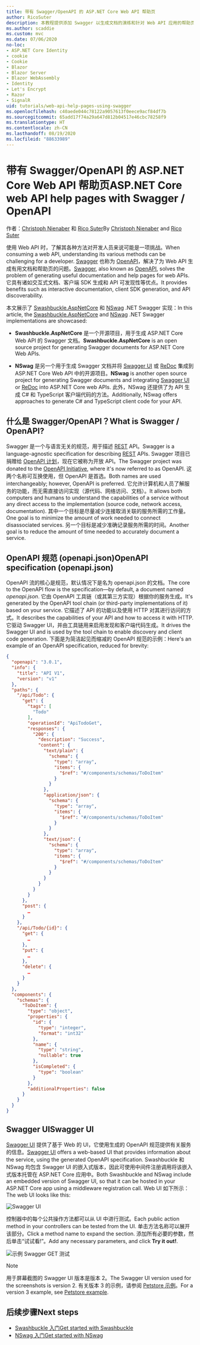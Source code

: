 ```yaml
---
title: 带有 Swagger/OpenAPI 的 ASP.NET Core Web API 帮助页
author: RicoSuter
description: 本教程提供添加 Swagger 以生成文档的演练和针对 Web API 应用的帮助页。
ms.author: scaddie
ms.custom: mvc
ms.date: 07/06/2020
no-loc:
- ASP.NET Core Identity
- cookie
- Cookie
- Blazor
- Blazor Server
- Blazor WebAssembly
- Identity
- Let's Encrypt
- Razor
- SignalR
uid: tutorials/web-api-help-pages-using-swagger
ms.openlocfilehash: c40aede044c78122a9057613f0eece9acf84df7b
ms.sourcegitcommit: 65add17f74a29a647d812b04517e46cbc78258f9
ms.translationtype: HT
ms.contentlocale: zh-CN
ms.lasthandoff: 08/19/2020
ms.locfileid: "88633989"
---
```

# <a name="aspnet-core-web-api-help-pages-with-swagger--openapi"></a><span data-ttu-id="98994-103">带有 Swagger/OpenAPI 的 ASP.NET Core Web API 帮助页</span><span class="sxs-lookup"><span data-stu-id="98994-103">ASP.NET Core web API help pages with Swagger / OpenAPI</span></span>

<span data-ttu-id="98994-104">作者：[Christoph Nienaber](https://twitter.com/zuckerthoben) 和 [Rico Suter](https://blog.rsuter.com/)</span><span class="sxs-lookup"><span data-stu-id="98994-104">By [Christoph Nienaber](https://twitter.com/zuckerthoben) and [Rico Suter](https://blog.rsuter.com/)</span></span>

<span data-ttu-id="98994-105">使用 Web API 时，了解其各种方法对开发人员来说可能是一项挑战。</span><span class="sxs-lookup"><span data-stu-id="98994-105">When consuming a web API, understanding its various methods can be challenging for a developer.</span></span> <span data-ttu-id="98994-106">[Swagger](https://swagger.io/) 也称为 [OpenAPI](https://www.openapis.org/)，解决了为 Web API 生成有用文档和帮助页的问题。</span><span class="sxs-lookup"><span data-stu-id="98994-106">[Swagger](https://swagger.io/), also known as [OpenAPI](https://www.openapis.org/), solves the problem of generating useful documentation and help pages for web APIs.</span></span> <span data-ttu-id="98994-107">它具有诸如交互式文档、客户端 SDK 生成和 API 可发现性等优点。</span><span class="sxs-lookup"><span data-stu-id="98994-107">It provides benefits such as interactive documentation, client SDK generation, and API discoverability.</span></span>

<span data-ttu-id="98994-108">本文展示了 [Swashbuckle.AspNetCore](https://github.com/domaindrivendev/Swashbuckle.AspNetCore) 和 [NSwag](https://github.com/RicoSuter/NSwag) .NET Swagger 实现：</span><span class="sxs-lookup"><span data-stu-id="98994-108">In this article, the [Swashbuckle.AspNetCore](https://github.com/domaindrivendev/Swashbuckle.AspNetCore) and [NSwag](https://github.com/RicoSuter/NSwag) .NET Swagger implementations are showcased:</span></span>

* <span data-ttu-id="98994-109">**Swashbuckle.AspNetCore** 是一个开源项目，用于生成 ASP.NET Core Web API 的 Swagger 文档。</span><span class="sxs-lookup"><span data-stu-id="98994-109">**Swashbuckle.AspNetCore** is an open source project for generating Swagger documents for ASP.NET Core Web APIs.</span></span>

* <span data-ttu-id="98994-110">**NSwag** 是另一个用于生成 Swagger 文档并将 [Swagger UI](https://swagger.io/swagger-ui/) 或 [ReDoc](https://github.com/Rebilly/ReDoc) 集成到 ASP.NET Core Web API 中的开源项目。</span><span class="sxs-lookup"><span data-stu-id="98994-110">**NSwag** is another open source project for generating Swagger documents and integrating [Swagger UI](https://swagger.io/swagger-ui/) or [ReDoc](https://github.com/Rebilly/ReDoc) into ASP.NET Core web APIs.</span></span> <span data-ttu-id="98994-111">此外，NSwag 还提供了为 API 生成 C# 和 TypeScript 客户端代码的方法。</span><span class="sxs-lookup"><span data-stu-id="98994-111">Additionally, NSwag offers approaches to generate C# and TypeScript client code for your API.</span></span>

## <a name="what-is-swagger--openapi"></a><span data-ttu-id="98994-112">什么是 Swagger/OpenAPI？</span><span class="sxs-lookup"><span data-stu-id="98994-112">What is Swagger / OpenAPI?</span></span>

<span data-ttu-id="98994-113">Swagger 是一个与语言无关的规范，用于描述 [REST](https://en.wikipedia.org/wiki/Representational_state_transfer) API。</span><span class="sxs-lookup"><span data-stu-id="98994-113">Swagger is a language-agnostic specification for describing [REST](https://en.wikipedia.org/wiki/Representational_state_transfer) APIs.</span></span> <span data-ttu-id="98994-114">Swagger 项目已捐赠给 [OpenAPI 计划](https://www.openapis.org/)，现在它被称为开放 API。</span><span class="sxs-lookup"><span data-stu-id="98994-114">The Swagger project was donated to the [OpenAPI Initiative](https://www.openapis.org/), where it's now referred to as OpenAPI.</span></span> <span data-ttu-id="98994-115">这两个名称可互换使用，但 OpenAPI 是首选。</span><span class="sxs-lookup"><span data-stu-id="98994-115">Both names are used interchangeably; however, OpenAPI is preferred.</span></span> <span data-ttu-id="98994-116">它允许计算机和人员了解服务的功能，而无需直接访问实现（源代码、网络访问、文档）。</span><span class="sxs-lookup"><span data-stu-id="98994-116">It allows both computers and humans to understand the capabilities of a service without any direct access to the implementation (source code, network access, documentation).</span></span> <span data-ttu-id="98994-117">其中一个目标是尽量减少连接取消关联的服务所需的工作量。</span><span class="sxs-lookup"><span data-stu-id="98994-117">One goal is to minimize the amount of work needed to connect disassociated services.</span></span> <span data-ttu-id="98994-118">另一个目标是减少准确记录服务所需的时间。</span><span class="sxs-lookup"><span data-stu-id="98994-118">Another goal is to reduce the amount of time needed to accurately document a service.</span></span>

## <a name="openapi-specification-openapijson"></a><span data-ttu-id="98994-119">OpenAPI 规范 (openapi.json)</span><span class="sxs-lookup"><span data-stu-id="98994-119">OpenAPI specification (openapi.json)</span></span>

<span data-ttu-id="98994-120">OpenAPI 流的核心是规范，默认情况下是名为 openapi.json 的文档。</span><span class="sxs-lookup"><span data-stu-id="98994-120">The core to the OpenAPI flow is the specification&mdash;by default, a document named *openapi.json*.</span></span> <span data-ttu-id="98994-121">它由 OpenAPI 工具链（或其第三方实现）根据你的服务生成。</span><span class="sxs-lookup"><span data-stu-id="98994-121">It's generated by the OpenAPI tool chain (or third-party implementations of it) based on your service.</span></span> <span data-ttu-id="98994-122">它描述了 API 的功能以及使用 HTTP 对其进行访问的方式。</span><span class="sxs-lookup"><span data-stu-id="98994-122">It describes the capabilities of your API and how to access it with HTTP.</span></span> <span data-ttu-id="98994-123">它驱动 Swagger UI，并由工具链用来启用发现和客户端代码生成。</span><span class="sxs-lookup"><span data-stu-id="98994-123">It drives the Swagger UI and is used by the tool chain to enable discovery and client code generation.</span></span> <span data-ttu-id="98994-124">下面是为简洁起见而缩减的 OpenAPI 规范的示例：</span><span class="sxs-lookup"><span data-stu-id="98994-124">Here's an example of an OpenAPI specification, reduced for brevity:</span></span>

```json
{
  "openapi": "3.0.1",
  "info": {
    "title": "API V1",
    "version": "v1"
  },
  "paths": {
    "/api/Todo": {
      "get": {
        "tags": [
          "Todo"
        ],
        "operationId": "ApiTodoGet",
        "responses": {
          "200": {
            "description": "Success",
            "content": {
              "text/plain": {
                "schema": {
                  "type": "array",
                  "items": {
                    "$ref": "#/components/schemas/ToDoItem"
                  }
                }
              },
              "application/json": {
                "schema": {
                  "type": "array",
                  "items": {
                    "$ref": "#/components/schemas/ToDoItem"
                  }
                }
              },
              "text/json": {
                "schema": {
                  "type": "array",
                  "items": {
                    "$ref": "#/components/schemas/ToDoItem"
                  }
                }
              }
            }
          }
        }
      },
      "post": {
        …
      }
    },
    "/api/Todo/{id}": {
      "get": {
        …
      },
      "put": {
        …
      },
      "delete": {
        …
      }
    }
  },
  "components": {
    "schemas": {
      "ToDoItem": {
        "type": "object",
        "properties": {
          "id": {
            "type": "integer",
            "format": "int32"
          },
          "name": {
            "type": "string",
            "nullable": true
          },
          "isCompleted": {
            "type": "boolean"
          }
        },
        "additionalProperties": false
      }
    }
  }
}
```

## <a name="swagger-ui"></a><span data-ttu-id="98994-125">Swagger UI</span><span class="sxs-lookup"><span data-stu-id="98994-125">Swagger UI</span></span>

<span data-ttu-id="98994-126">[Swagger UI](https://swagger.io/swagger-ui/) 提供了基于 Web 的 UI，它使用生成的 OpenAPI 规范提供有关服务的信息。</span><span class="sxs-lookup"><span data-stu-id="98994-126">[Swagger UI](https://swagger.io/swagger-ui/) offers a web-based UI that provides information about the service, using the generated OpenAPI specification.</span></span> <span data-ttu-id="98994-127">Swashbuckle 和 NSwag 均包含 Swagger UI 的嵌入式版本，因此可使用中间件注册调用将该嵌入式版本托管在 ASP.NET Core 应用中。</span><span class="sxs-lookup"><span data-stu-id="98994-127">Both Swashbuckle and NSwag include an embedded version of Swagger UI, so that it can be hosted in your ASP.NET Core app using a middleware registration call.</span></span> <span data-ttu-id="98994-128">Web UI 如下所示：</span><span class="sxs-lookup"><span data-stu-id="98994-128">The web UI looks like this:</span></span>

![Swagger UI](web-api-help-pages-using-swagger/_static/swagger-ui.png)

<span data-ttu-id="98994-130">控制器中的每个公共操作方法都可以从 UI 中进行测试。</span><span class="sxs-lookup"><span data-stu-id="98994-130">Each public action method in your controllers can be tested from the UI.</span></span> <span data-ttu-id="98994-131">单击方法名称可以展开该部分。</span><span class="sxs-lookup"><span data-stu-id="98994-131">Click a method name to expand the section.</span></span> <span data-ttu-id="98994-132">添加所有必要的参数，然后单击“试试看!”。</span><span class="sxs-lookup"><span data-stu-id="98994-132">Add any necessary parameters, and click **Try it out!**.</span></span>

![示例 Swagger GET 测试](web-api-help-pages-using-swagger/_static/get-try-it-out.png)

> [!NOTE]
> <span data-ttu-id="98994-134">用于屏幕截图的 Swagger UI 版本是版本 2。</span><span class="sxs-lookup"><span data-stu-id="98994-134">The Swagger UI version used for the screenshots is version 2.</span></span> <span data-ttu-id="98994-135">有关版本 3 的示例，请参阅 [Petstore 示例](https://petstore.swagger.io/)。</span><span class="sxs-lookup"><span data-stu-id="98994-135">For a version 3 example, see [Petstore example](https://petstore.swagger.io/).</span></span>

## <a name="next-steps"></a><span data-ttu-id="98994-136">后续步骤</span><span class="sxs-lookup"><span data-stu-id="98994-136">Next steps</span></span>

* [<span data-ttu-id="98994-137">Swashbuckle 入门</span><span class="sxs-lookup"><span data-stu-id="98994-137">Get started with Swashbuckle</span></span>](xref:tutorials/get-started-with-swashbuckle)
* [<span data-ttu-id="98994-138">NSwag 入门</span><span class="sxs-lookup"><span data-stu-id="98994-138">Get started with NSwag</span></span>](xref:tutorials/get-started-with-nswag)
